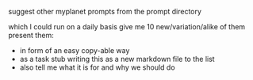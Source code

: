 suggest other myplanet prompts
from the prompt directory

which I could run on a daily basis
give me 10 new/variation/alike of them 
present them:
- in form of an easy copy-able way 
- as a task stub writing this as a new markdown file to the list 
- also tell me what it is for and why we should do
